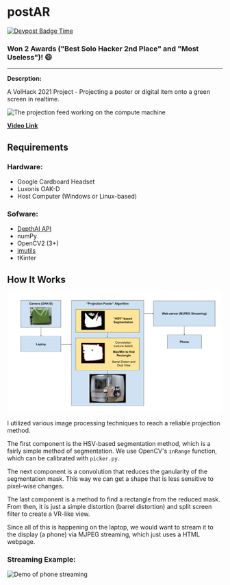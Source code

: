 # postAR

[![Devpost Badge Time](https://badges.devpost-shields.com/get-badge?name=postAR&id=postar-ajtm7s&type=basic&style=plastic)](https://devpost.com/software/postar-ajtm7s)

### Won 2 Awards ("Best Solo Hacker 2nd Place" and "Most Useless")! 😄

---

**Descrption:**

A VolHack 2021 Project - Projecting a poster or digital item onto a green screen in realtime.

![The projection feed working on the compute machine](./assets/overview.gif)

**[Video Link](https://www.youtube.com/watch?v=qtkfbua-O0Y)**

## Requirements

### Hardware:
- Google Cardboard Headset
- Luxonis OAK-D
- Host Computer (Windows or Linux-based)

### Sofware:
- [DepthAI API](https://github.com/luxonis/depthai)
- numPy
- OpenCV2 (3+)
- [imutils](https://github.com/PyImageSearch/imutils)
- tKinter

## How It Works

![Pipeline of the projection system](./assets/pipeline.png)

I utilized various image processing techniques to reach a reliable projection method.

The first component is the HSV-based segmentation method, which is a fairly simple method of segmentation. We use OpenCV's `inRange` function, which can be calibrated with `picker.py`.

The next component is a convolution that reduces the ganularity of the segmentation mask. This way we can get a shape that is less sensitive to pixel-wise changes.

The last component is a method to find a rectangle from the reduced mask. From then, it is just a simple distortion (barrel distortion) and split screen filter to create a VR-like view.

Since all of this is happening on the laptop, we would want to stream it to the display (a phone) via MJPEG streaming, which just uses a HTML webpage.

### Streaming Example:
![Demo of phone streaming](./assets/streaming_phone.gif)

